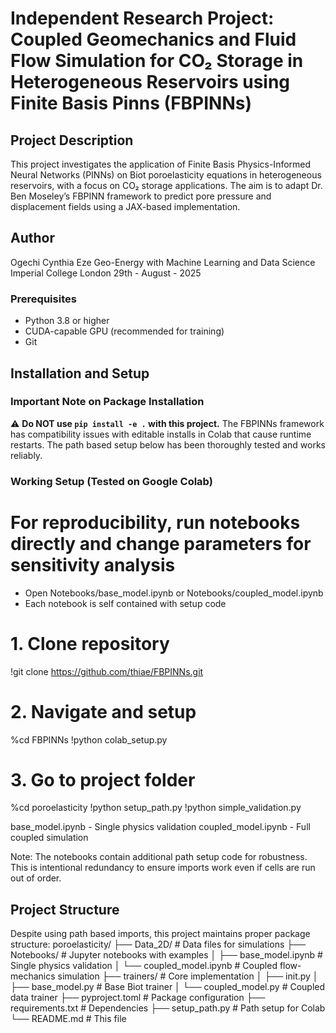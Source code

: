 #  Independent Research Project: Coupled Geomechanics and Fluid Flow Simulation for CO₂ Storage in Heterogeneous Reservoirs using Finite Basis Pinns (FBPINNs)

## Project Description
This project investigates the application of Finite Basis Physics-Informed Neural Networks (PINNs) on Biot poroelasticity equations in heterogeneous reservoirs, with a focus on CO₂ storage applications. The aim is to adapt Dr. Ben Moseley’s FBPINN framework to predict pore pressure and displacement fields using a JAX-based implementation.

## Author
Ogechi Cynthia Eze 
Geo-Energy with Machine Learning and Data Science
Imperial College London
29th - August - 2025

### Prerequisites
- Python 3.8 or higher
- CUDA-capable GPU (recommended for training)
- Git


## Installation and Setup

### Important Note on Package Installation
⚠️ **Do NOT use `pip install -e .` with this project.** The FBPINNs framework has compatibility issues with editable installs in Colab that cause runtime restarts. The path based setup below has been thoroughly tested and works reliably.

### Working Setup (Tested on Google Colab)

# For reproducibility, run notebooks directly and change parameters for sensitivity analysis
- Open Notebooks/base_model.ipynb or Notebooks/coupled_model.ipynb
- Each notebook is self contained with setup code

# 1. Clone repository
!git clone https://github.com/thiae/FBPINNs.git

# 2. Navigate and setup
%cd FBPINNs
!python colab_setup.py

# 3. Go to project folder
%cd poroelasticity
!python setup_path.py
!python simple_validation.py

base_model.ipynb - Single physics validation
coupled_model.ipynb - Full coupled simulation

Note: The notebooks contain additional path setup code for robustness. This is intentional redundancy to ensure imports work even if cells are run out of order.

## Project Structure
Despite using path based imports, this project maintains proper package structure:
poroelasticity/
├── Data_2D/                 # Data files for simulations
├── Notebooks/               # Jupyter notebooks with examples
│   ├── base_model.ipynb   # Single physics validation
│   └── coupled_model.ipynb # Coupled flow-mechanics simulation
├── trainers/                # Core implementation
│   ├── init.py
│   ├── base_model.py      # Base Biot trainer
│   └── coupled_model.py   # Coupled data trainer
├── pyproject.toml          # Package configuration
├── requirements.txt        # Dependencies
├── setup_path.py          # Path setup for Colab
└── README.md              # This file


